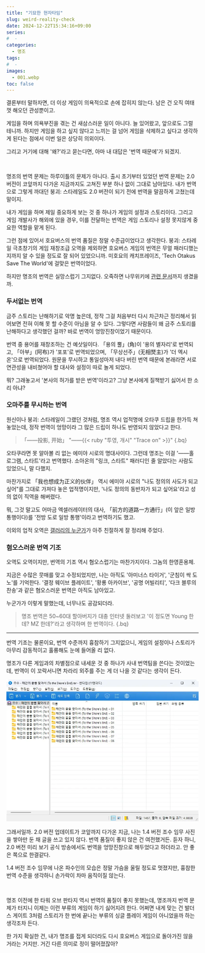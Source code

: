 ```yaml
---
title: "기묘한 현자타임"
slug: weird-reality-check
date: 2024-12-22T15:34:16+09:00
series:
#  - 
categories:
  - 명조
tags:
#  - 
images:
  - 001.webp
toc: false
---
```


결론부터 말하자면, 더 이상 게임이 의욕적으로 손에 잡히지 않는다. 남은 건 오직 여태껏 해오던 관성뿐이고.

게임을 하며 의욕부진을 겪는 건 새삼스러운 일이 아니다. 늘 있어왔고, 앞으로도 그럴 테니까. 하지만 게임을 하고 싶지 않다고 느끼는 걸 넘어 게임을 삭제하고 싶다고 생각하게 된다는 점에서 이번 일은 상당히 의외이다.

그리고 거기에 대해 '왜?'라고 묻는다면, 아마 내 대답은 '번역 때문에'가 되겠지.

&nbsp;

명조의 번역 문제는 하루이틀의 문제가 아니다. 출시 초기부터 있었던 번역 문제는 2.0 버전이 코앞까지 다가온 지금까지도 고쳐진 부분 하나 없이 그대로 남아있다. 내가 번역으로 그렇게 까대던 붕괴: 스타레일도 2.0 버전이 되기 전에 번역을 말끔하게 고쳤는데 말이지.

내가 게임을 하며 제일 중요하게 보는 것 중 하나가 게임의 설정과 스토리이다. 그리고 게임 개발사가 해외에 있을 경우, 이를 전달하는 번역은 게임 스토리나 설정 못지않게 중요한 역할을 맡게 된다.

그런 점에 있어서 호요버스의 번역 품질은 정말 수준급이었다고 생각한다. 붕괴: 스타레일 극초창기의 게임 재창조급 오역을 제외하면 호요버스 게임의 번역은 무얼 패러디했는지까지 알 수 있을 정도로 잘 되어 있었으니까. 미호요의 캐치프레이즈, 'Tech Otakus Save The World'에 걸맞은 번역이었다.

하지만 명조의 번역은 실망스럽기 그지없다. 오죽하면 나무위키에 [관련 문서](https://namu.wiki/w/%EB%AA%85%EC%A1%B0:%20%EC%9B%8C%EB%8D%94%EB%A7%81%20%EC%9B%A8%EC%9D%B4%EB%B8%8C/%EC%98%A4%EC%97%AD)까지 생겼을까.

### 두서없는 번역

금주 스토리는 난해하기로 악명 높은데, 정작 그걸 처음부터 다시 차근차근 정리해서 읽어보면 전혀 이해 못 할 수준이 아님을 알 수 있다. 그렇다면 사람들이 왜 금주 스토리를 난해하다고 생각했던 걸까? 바로 번역이 엉망진창이었기 때문이다.

번역 중 용어를 재창조하는 건 예삿일이다. 「용의 뿔」(角)이 '용의 별자리'로 번역되고, 「아부」(阿布)가 '포포'로 번역되었으며, 「무상선주」(无相燹主)가 '더 엑시온'으로 번역되었다. 원문을 무시하고 통일성마저 내다 버린 번역 때문에 본래라면 서로 연관성을 내비쳤어야 할 대사와 설정이 따로 놀게 되었다.

뭐? 그래놓고서 '본사의 허가를 받은 번역'이라고? 그냥 본사에게 질책받기 싫어서 한 소리 아냐?

### 오마주를 무시하는 번역

원신이나 붕괴: 스타레일이 그랬던 것처럼, 명조 역시 업적명에 오타쿠 드립을 한가득 쳐놓았는데, 정작 번역이 엉망이라 그 많은 드립이 하나도 반영되지 않았다고 한다.

> 「――投影, 开始」
> "――{{< ruby "투영, 개시" "Trace on" >}}"
{.bq}

오타쿠라면 못 알아볼 리 없는 에미야 시로의 명대사이다. 그런데 명조는 이걸 '――홀로그램, 스타트'라고 번역했다.
소아온의 "링크, 스타트" 패러디인 줄 알았다는 사람도 있었으니, 말 다했지.

마찬가지로 「我也想成为正义的伙伴」 역시 에미야 시로의 "나도 정의의 사도가 되고 싶어"를 그대로 가져다 놓은 업적명이지만, '나도 정의의 동반자가 되고 싶어요'라고 성의 없이 직역을 해버렸다.

뭐, 그것 말고도 어마금 엑셀러레이터의 대사, 「前方的道路一方通行」(이 앞은 일방통행이다)를 '전방 도로 일방 통행'이라고 번역하기도 했고.

이외의 업적 오역은 [갤러리의 누군가](https://gall.dcinside.com/wutheringwaves/584809)가 아주 친절하게 잘 정리해 주었다.

### 혐오스러운 번역 기조

오역도 오역이지만, 번역의 기조 역시 혐오스럽기는 마찬가지이다. 그놈의 한영혼용체.

지금은 수많은 뭇매를 맞고 수정되었지만, 나는 아직도 '아미너스 타이거', '군침이 싹 도노'를 기억한다. '결정 웨이브 플레이트', '황룡 아카이브', '공명 어빌리티', '다크 블루의 찬송'과 같은 혐오스러운 번역은 아직도 남아있고.

누군가가 이렇게 말했는데, 너무나도 공감되더라.

> 명조 번역은 50~60대 할아버지가 대충 인터넷 둘러보고 '이 정도면 Young 한데? MZ 한데?'라고 생각하며 한 번역이다.
{.bq}

***

번역 기조는 물론이요, 번역 수준까지 흉참하기 그지없으니, 게임의 설정이나 스토리가 아무리 감동적이고 훌륭해도 눈에 들어올 리 없다.

명조가 다른 게임과의 차별점으로 내세운 것 중 하나가 사내 번역팀을 쓴다는 것이었는데, 번역이 이 꼬락서니면 차라리 외주를 주는 게 더 나을 것 같다는 생각이 든다.

![](001.webp)

그래서일까. 2.0 버전 업데이트가 코앞까지 다가온 지금, 나는 1.4 버전 조수 임무 사진을 쌓아만 둔 채 글을 쓰고 있지 않다. 번역 품질이 좋지 않은 건 여전했거든. 듣자 하니, 2.0 버전 미리 보기 공식 방송에서도 번역을 엉망진창으로 해두었다고 하더라고. 안 좋은 쪽으로 한결같다.

1.4 버전 조수 임무에 나온 파수인의 모습은 정말 가슴을 울릴 정도로 멋졌지만, 흉참한 번역 수준을 생각하니 손가락이 차마 움직이질 않는다.

&nbsp;

명조 이전에 한 타워 오브 판타지 역시 번역의 품질이 좋지 못했는데, 명조까지 번역 문제가 터지니 이제는 이런 부류의 게임이 하기 싫어지려 한다. 어쩌면 내게 맞는 건 발더스 게이트 3처럼 스토리가 한 번에 끝나는 부류의 싱글 플레이 게임이 아니었을까 하는 생각조차 든다.

한 가지 확실한 건, 내가 명조를 접게 되더라도 다시 호요버스 게임으로 돌아가진 않을 거라는 거지만. 거긴 다른 의미로 정이 떨어졌잖아?
